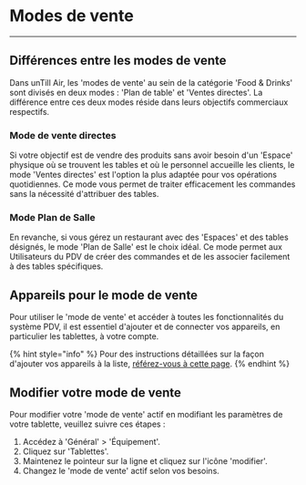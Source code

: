 # Modes de vente

***

## Différences entre les modes de vente

Dans unTill Air, les 'modes de vente' au sein de la catégorie 'Food & Drinks' sont divisés en deux modes : 'Plan de table' et 'Ventes directes'. La différence entre ces deux modes réside dans leurs objectifs commerciaux respectifs.

### Mode de vente directes

Si votre objectif est de vendre des produits sans avoir besoin d'un 'Espace' physique où se trouvent les tables et où le personnel accueille les clients, le mode 'Ventes directes' est l'option la plus adaptée pour vos opérations quotidiennes. Ce mode vous permet de traiter efficacement les commandes sans la nécessité d'attribuer des tables.

### Mode Plan de Salle

En revanche, si vous gérez un restaurant avec des 'Espaces' et des tables désignés, le mode 'Plan de Salle' est le choix idéal. Ce mode permet aux Utilisateurs du PDV de créer des commandes et de les associer facilement à des tables spécifiques.

## Appareils pour le mode de vente

Pour utiliser le 'mode de vente' et accéder à toutes les fonctionnalités du système PDV, il est essentiel d'ajouter et de connecter vos appareils, en particulier les tablettes, à votre compte.

{% hint style="info" %}
Pour des instructions détaillées sur la façon d'ajouter vos appareils à la liste, [référez-vous à cette page](../general/equipement/ajouter-un-appareil.md).
{% endhint %}

## Modifier votre mode de vente

Pour modifier votre 'mode de vente' actif en modifiant les paramètres de votre tablette, veuillez suivre ces étapes :

1. Accédez à 'Général' > 'Équipement'.
2. Cliquez sur 'Tablettes'.
3. Maintenez le pointeur sur la ligne et cliquez sur l'icône 'modifier'.
4. Changez le 'mode de vente' actif selon vos besoins.
